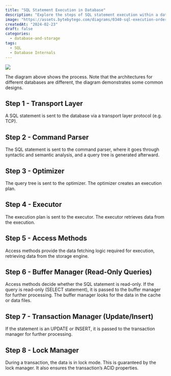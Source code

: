 ```yaml
---
title: "SQL Statement Execution in Database"
description: "Explore the steps of SQL statement execution within a database system."
image: "https://assets.bytebytego.com/diagrams/0340-sql-execution-order-in-db.jpeg"
createdAt: "2024-02-23"
draft: false
categories:
  - database-and-storage
tags:
  - SQL
  - Database Internals
---
```


![](https://assets.bytebytego.com/diagrams/0340-sql-execution-order-in-db.jpeg)

The diagram above shows the process. Note that the architectures for different databases are different, the diagram demonstrates some common designs.

## Step 1 - Transport Layer

A SQL statement is sent to the database via a transport layer protocol (e.g. TCP).

## Step 2 - Command Parser

The SQL statement is sent to the command parser, where it goes through syntactic and semantic analysis, and a query tree is generated afterward.

## Step 3 - Optimizer

The query tree is sent to the optimizer. The optimizer creates an execution plan.

## Step 4 - Executor

The execution plan is sent to the executor. The executor retrieves data from the execution.

## Step 5 - Access Methods

Access methods provide the data fetching logic required for execution, retrieving data from the storage engine.

## Step 6 - Buffer Manager (Read-Only Queries)

Access methods decide whether the SQL statement is read-only. If the query is read-only (SELECT statement), it is passed to the buffer manager for further processing. The buffer manager looks for the data in the cache or data files.

## Step 7 - Transaction Manager (Update/Insert)

If the statement is an UPDATE or INSERT, it is passed to the transaction manager for further processing.

## Step 8 - Lock Manager

During a transaction, the data is in lock mode. This is guaranteed by the lock manager. It also ensures the transaction’s ACID properties.
